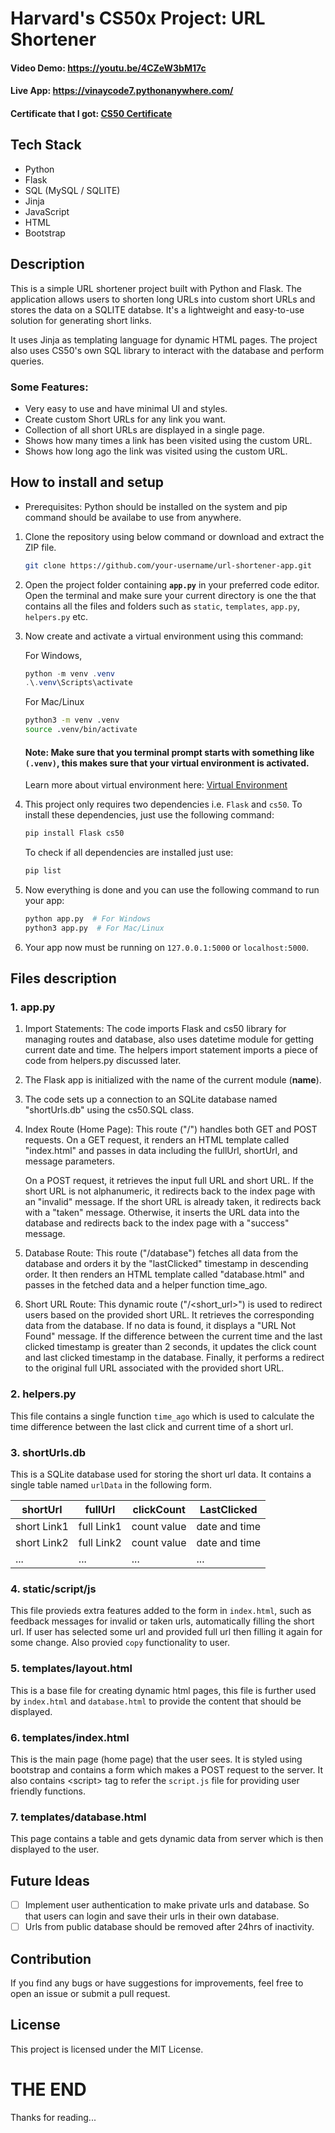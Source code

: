 # Harvard's CS50x Project: URL Shortener

#### Video Demo: https://youtu.be/4CZeW3bM17c
#### Live App: https://vinaycode7.pythonanywhere.com/
#### Certificate that I got: [CS50 Certificate](https://certificates.cs50.io/97732eab-5289-49b7-bcb3-9dcde80e9312.pdf)

## Tech Stack
- Python
- Flask
- SQL (MySQL / SQLITE)
- Jinja
- JavaScript
- HTML
- Bootstrap

## Description
This is a simple URL shortener project built with Python and Flask. The application allows users to shorten long URLs into custom short URLs and stores the data on a SQLITE databse. It's a lightweight and easy-to-use solution for generating short links.

It uses Jinja as templating language for dynamic HTML pages. The project also uses CS50's own SQL library to interact with the database and perform queries.

### Some Features:
- Very easy to use and have minimal UI and styles.
- Create custom Short URLs for any link you want.
- Collection of all short URLs are displayed in a single page.
- Shows how many times a link has been visited using the custom URL.
- Shows how long ago the link was visited using the custom URL.

## How to install and setup

- Prerequisites: Python should be installed on the system and pip command should be availabe to use from anywhere.

1. Clone the repository using below command or download and extract the ZIP file.
    ```bash
    git clone https://github.com/your-username/url-shortener-app.git
    ```

2. Open the project folder containing **`app.py`** in your preferred code editor. Open the terminal and make sure your current directory is one the that contains all the files and folders such as `static`, `templates`, `app.py`, `helpers.py` etc.

3. Now create and activate a virtual environment using this command:

    For Windows,
    ```powershell
    python -m venv .venv
    .\.venv\Scripts\activate
    ```

    For Mac/Linux
    ```bash
    python3 -m venv .venv
    source .venv/bin/activate
    ```

    #### Note: Make sure that you terminal prompt starts with something like `(.venv)`, this makes sure that your virtual environment is activated.

    Learn more about virtual environment here: [Virtual Environment](https://www.freecodecamp.org/news/how-to-setup-virtual-environments-in-python/)

4. This project only requires two dependencies i.e. `Flask` and `cs50`. To install these dependencies, just use the following command:
    ```bash
    pip install Flask cs50
    ```
    To check if all dependencies are installed just use:
    ```bash
    pip list
    ```

5. Now everything is done and you can use the following command to run your app:
    ```bash
    python app.py  # For Windows
    python3 app.py  # For Mac/Linux
    ```
6. Your app now must be running on `127.0.0.1:5000` or `localhost:5000`.


## Files description

### 1. app.py

1. Import Statements: The code imports Flask and cs50 library for managing routes and database, also uses datetime module for getting current date and time. The helpers import statement imports a piece of code from helpers.py discussed later.

2. The Flask app is initialized with the name of the current module (__name__).

3. The code sets up a connection to an SQLite database named "shortUrls.db" using the cs50.SQL class.

4. Index Route (Home Page): This route ("/") handles both GET and
POST requests. On a GET request, it renders an HTML template called "index.html" and passes in data including the fullUrl, shortUrl, and message parameters.

    On a POST request, it retrieves the input full URL and short URL. If the short URL is not alphanumeric, it redirects back to the index page with an "invalid" message. If the short URL is already taken, it redirects back with a "taken" message. Otherwise, it inserts the URL data into the database and redirects back to the index page with a "success" message.

5. Database Route: This route ("/database") fetches all data from the database and orders it by the "lastClicked" timestamp in descending order. It then renders an HTML template called "database.html" and passes in the fetched data and a helper function time_ago.

6. Short URL Route: This dynamic route ("/<short_url>") is used to redirect users based on the provided short URL. It retrieves the corresponding data from the database. If no data is found, it displays a "URL Not Found" message. If the difference between the current time and the last clicked timestamp is greater than 2 seconds, it updates the click count and last clicked timestamp in the database. Finally, it performs a redirect to the original full URL associated with the provided short URL.

### 2. helpers.py

This file contains a single function `time_ago` which is used to calculate the time difference between the last click and current time of a short url.

### 3. shortUrls.db

This is a SQLite database used for storing the short url data. It contains a single table named `urlData` in the following form.

| shortUrl    |  fullUrl   | clickCount  | LastClicked   |
|-------------|------------|-------------|---------------|
| short Link1 | full Link1 | count value | date and time |
| short Link2 | full Link2 | count value | date and time |
| ...         | ...        | ...         | ...           |


### 4. static/script/js

This file provieds extra features added to the form in `index.html`, such as feedback messages for invalid or taken urls, automatically filling the short url. If user has selected some url and provided full url then filling it again for some change.
Also provied `copy` functionality to user.

### 5. templates/layout.html

This is a base file for creating dynamic html pages, this file is further used by `index.html` and `database.html` to provide the content that should be displayed.

### 6. templates/index.html

This is the main page (home page) that the user sees. It is styled using bootstrap and contains a form which makes a POST request to the server. It also contains \<script> tag to refer the `script.js` file for providing user friendly functions.

### 7. templates/database.html

This page contains a table and gets dynamic data from server which is then displayed to the user.

## Future Ideas
- [ ] Implement user authentication to make private urls and database. So that users can login and save their urls in their own database.
- [ ] Urls from public database should be removed after 24hrs of inactivity.

## Contribution
If you find any bugs or have suggestions for improvements, feel free to open an issue or submit a pull request.

## License
This project is licensed under the MIT License.


# THE END
Thanks for reading...
